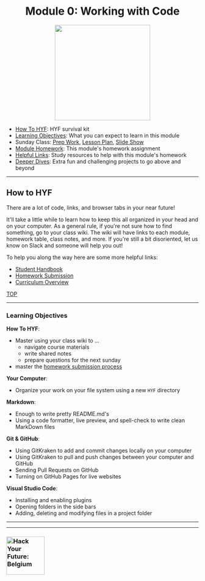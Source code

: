 <h1 id='top' align="center">Module 0: Working with Code</h1>

<div align="center">
  <a href="https://hackyourfuture.be" target="_blank">
    <img src="https://user-images.githubusercontent.com/18554853/63941625-4c7c3d00-ca6c-11e9-9a76-8d5e3632fe70.jpg" width="250" height="250"/>
  </a>
</div>

* [How To HYF](#how-to-hyf): HYF survival kit
* [Learning Objectives](#learning-objectives): What you can expect to learn in this module
* Sunday Class: [Prep Work](https://github.com/hackyourfuturebelgium/working-with-code/wiki/wk-1-Prep-Work), [Lesson Plan](https://github.com/hackyourfuturebelgium/working-with-code/wiki/wk-1-Lesson-Plan), [Slide Show](https://hackyourfuturebelgium.github.io/working-with-code/week-1.html)
* [Module Homework](./week-1-homework.md): This module's homework assignment
* [Helpful Links](https://github.com/HackYourFutureBelgium/working-with-code/wiki/Helpful-Links): Study resources to help with this module's homework
* [Deeper Dives](https://github.com/HackYourFutureBelgium/working-with-code/wiki/Deeper-Dives): Extra fun and challenging projects to go above and beyond

---

## How to HYF

There are a lot of code, links, and browser tabs in your near future!

It'll take a little while to learn how to keep this all organized in your head and on your computer.  As a general rule, if you're not sure how to find something, go to your class wiki.  The wiki will have links to each module, homework table, class notes, and more.  If you're still a bit disoriented, let us know on Slack and someone will help you out!

To help you along the way here are some more helpful links:

* [Student Handbook](https://github.com/HackYourFutureBelgium/student-handbook)
* [Homework Submission](https://github.com/hackyourfuturebelgium/homework-submission)
* [Curriculum Overview](https://hackyourfuturebelgium.github.io/curriculum)

[TOP](#top)

---

### Learning Objectives

__How To HYF__:

* Master using your class wiki to ...
  * navigate course materials
  * write shared notes
  * prepare questions for the next sunday
* master the [homework submission process](https://github.com/hackyourfuturebelgium/homework-submission)

__Your Computer__:

* Organize your work on your file system using a new `HYF` directory

__Markdown__:

* Enough to write pretty README.md's
* Using a code formatter, live preview, and spell-check to write clean MarkDown files

__Git & GitHub__:

* Using GitKraken to add and commit changes locally on your computer
* Using GitKraken to pull and push changes between your computer and GitHub
* Sending Pull Requests on GitHub
* Turning on GitHub Pages for live websites

__Visual Studio Code__:

* Installing and enabling plugins
* Opening folders in the side bars
* Adding, deleting and modifying files in a project folder

---
---

### <a href="https://hackyourfuture.be" target="_blank"><img src="https://user-images.githubusercontent.com/18554853/63941625-4c7c3d00-ca6c-11e9-9a76-8d5e3632fe70.jpg" width="100" height="100" alt="Hack Your Future: Belgium"></a>
